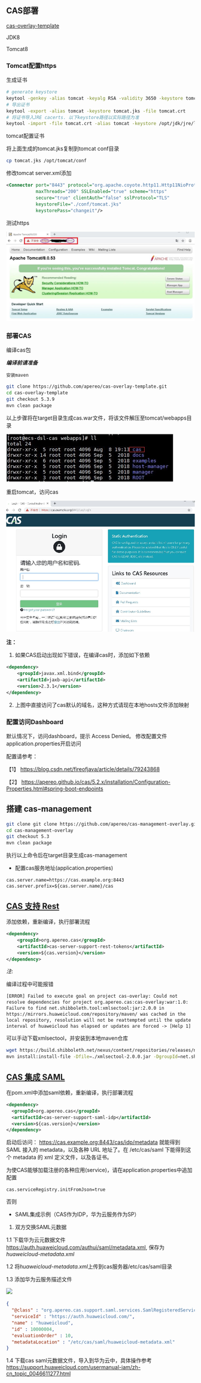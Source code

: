 ## CAS部署

[cas-overlay-template](https://github.com/apereo/cas-overlay-template)

JDK8

Tomcat8


### Tomcat配置https

生成证书

```bash
# generate keystore
keytool -genkey -alias tomcat -keyalg RSA -validity 3650 -keystore tomcat.jks
# 导出证书
keytool -export -alias tomcat -keystore tomcat.jks -file tomcat.crt
# 将证书导入JRE cacerts. 以下keystore路径以实际路径为准
keytool -import -file tomcat.crt -alias tomcat -keystore /opt/jdk/jre/lib/security/cacerts 
```

tomcat配置证书

将上面生成的tomcat.jks复制到tomcat conf目录

```bash
cp tomcat.jks /opt/tomcat/conf
```

修改tomcat server.xml添加

```xml
<Connector port="8443" protocol="org.apache.coyote.http11.Http11NioProtocol"
           maxThreads="200" SSLEnabled="true" scheme="https"
           secure="true" clientAuth="false" sslProtocol="TLS"
           keystoreFile="./conf/tomcat.jks"
           keystorePass="changeit"/>
```

测试https

![](./images/tomcat-https.JPG)


### 部署CAS

编译cas包

***编译前请准备***
```text
安装maven
```
```bash
git clone https://github.com/apereo/cas-overlay-template.git
cd cas-overlay-template
git checkout 5.3.9
mvn clean package
```

以上步骤将在target目录生成cas.war文件，将该文件解压至tomcat/webapps目录

![](./images/cas-webapps.JPG)

重启tomcat，访问cas

![](./images/cas-login.JPG)

**注：**

1. 如果CAS启动出现如下错误，在编译cas时，添加如下依赖
```xml
<dependency>
    <groupId>javax.xml.bind</groupId>
    <artifactId>jaxb-api</artifactId>
    <version>2.3.1</version>
</dependency>
```
2. 上图中直接访问了cas默认的域名，这种方式请现在本地hosts文件添加映射


### 配置访问Dashboard

默认情况下，访问dashboard，提示 Access Denied。 修改配置文件application.properties开启访问

配置请参考：

【1】 https://blog.csdn.net/fireofjava/article/details/79243868

【2】 https://apereo.github.io/cas/5.2.x/installation/Configuration-Properties.html#spring-boot-endpoints


## 搭建 cas-management

```bash
git clone git clone https://github.com/apereo/cas-management-overlay.git
cd cas-management-overlay
git checkout 5.3
mvn clean package
```

执行以上命令后在target目录生成cas-management

* 配置cas服务地址(application.properties)

```text
cas.server.name=https://cas.example.org:8443
cas.server.prefix=${cas.server.name}/cas
```

## [CAS 支持 Rest](https://apereo.github.io/cas/6.0.x/protocol/REST-Protocol.html)

添加依赖，重新编译，执行部署流程
```xml
<dependency>
    <groupId>org.apereo.cas</groupId>
    <artifactId>cas-server-support-rest-tokens</artifactId>
    <version>${cas.version}</version>
</dependency>
```

*注*:

编译过程中可能报错
```text
[ERROR] Failed to execute goal on project cas-overlay: Could not resolve dependencies for project org.apereo.cas:cas-overlay:war:1.0: Failure to find net.shibboleth.tool:xmlsectool:jar:2.0.0 in https://mirrors.huaweicloud.com/repository/maven/ was cached in the local repository, resolution will not be reattempted until the update interval of huaweicloud has elapsed or updates are forced -> [Help 1]
```

可以手动下载xmlsectool，并安装到本地maven仓库
```bash
wget https://build.shibboleth.net/nexus/content/repositories/releases/net/shibboleth/tool/xmlsectool/2.0.0/xmlsectool-2.0.0.jar
mvn install:install-file -Dfile=./xmlsectool-2.0.0.jar -DgroupId=net.shibboleth.tool -DartifactId=xmlsectool -Dversion=2.0.0 -Dpackaging=jar
```


## [CAS 集成 SAML](https://apereo.github.io/cas/6.0.x/protocol/SAML-Protocol.html)

在pom.xml中添加saml依赖，重新编译，执行部署流程

```xml
<dependency>
  <groupId>org.apereo.cas</groupId>
  <artifactId>cas-server-support-saml-idp</artifactId>
  <version>${cas.version}</version>
</dependency>
```

启动后访问： https://cas.example.org:8443/cas/idp/metadata 就能得到 SAML 接入的 metadata，以及各种 URL 地址了。在 /etc/cas/saml 下能得到这个 metadata 的 xml 定义文件，以及各证书。

为使CAS能够加载注册的各种应用(service)，请在application.properties中追加配置

```text
cas.serviceRegistry.initFromJson=true
```

否则

* SAML集成示例（CAS作为IDP，华为云服务作为SP）

1. 双方交换SAML元数据

1.1 下载华为云元数据文件 https://auth.huaweicloud.com/authui/saml/metadata.xml, 保存为*huaweicloud-metadata.xml*

1.2 将*huaweicloud-metadata.xml*上传到cas服务器/etc/cas/saml目录

1.3 添加华为云服务描述文件

![](./huaweicloud-metadata.JPG)
```json
{
  "@class" : "org.apereo.cas.support.saml.services.SamlRegisteredService",
  "serviceId" : "https://auth.huaweicloud.com/",
  "name" : "huaweicloud",
  "id" : 10000004,
  "evaluationOrder" : 10,
  "metadataLocation" : "/etc/cas/saml/huaweicloud-metadata.xml"
}
```

1.4 下载cas saml元数据文件，导入到华为云中，具体操作参考 https://support.huaweicloud.com/usermanual-iam/zh-cn_topic_0046611277.html


